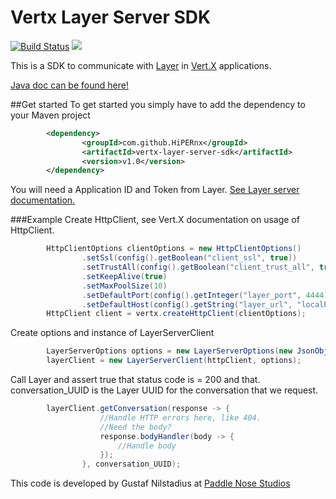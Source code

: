 # Vertx Layer Server SDK 
[![Build Status](https://travis-ci.org/HiPERnx/vertx-layer-server-sdk.svg?branch=master)](https://travis-ci.org/HiPERnx/vertx-layer-server-sdk) [![](https://jitpack.io/v/HiPERnx/vertx-layer-server-sdk.svg)](https://jitpack.io/#HiPERnx/vertx-layer-server-sdk)

This is a SDK to communicate with [Layer](https://github.com/layerhq) in [Vert.X](http://vertx.io/) applications. 

[Java doc can be found here!](http://vertx-layer-server-sdk.paddlenose.com/)  

##Get started 
To get started you simply have to add the dependency to your Maven project  

```XML
        <dependency>  
                <groupId>com.github.HiPERnx</groupId>  
                <artifactId>vertx-layer-server-sdk</artifactId>  
                <version>v1.0</version>  
        </dependency>
```

You will need a Application ID and Token from Layer. [See Layer server documentation.](https://docs.layer.com/reference/server_api/introduction)

###Example 
Create HttpClient, see Vert.X documentation on usage of HttpClient.  
```Java
        HttpClientOptions clientOptions = new HttpClientOptions()
                .setSsl(config().getBoolean("client_ssl", true))
                .setTrustAll(config().getBoolean("client_trust_all", true))
                .setKeepAlive(true)
                .setMaxPoolSize(10)
                .setDefaultPort(config().getInteger("layer_port", 4444))
                .setDefaultHost(config().getString("layer_url", "localhost"));
        HttpClient client = vertx.createHttpClient(clientOptions);
```

Create options and instance of LayerServerClient  
```Java
        LayerServerOptions options = new LayerServerOptions(new JsonObject().put("layer_app_id", app_id).put("layer_app_token", "thisIsAToken"));
        layerClient = new LayerServerClient(httpClient, options);
```

Call Layer and assert true that status code is = 200 and that.
conversation_UUID is the Layer UUID for the conversation that we request.
```Java
        layerClient.getConversation(response -> {
                    //Handle HTTP errors here, like 404. 
                    //Need the body? 
                    response.bodyHandler(body -> {
                        //Handle body
                    });
                }, conversation_UUID);
```


This code is developed by Gustaf Nilstadius at [Paddle Nose Studios](www.paddlenose.com)